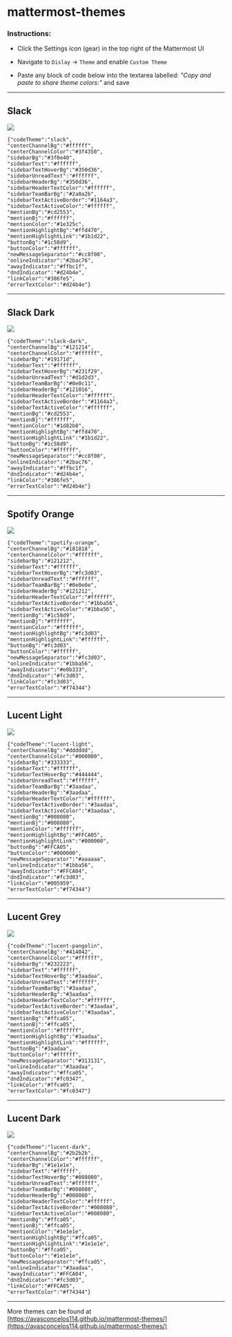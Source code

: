 # mattermost-themes

### Instructions: 
- Click the Settings icon (gear) in the top right of the Mattermost UI

- Navigate to `Dislay` -> `Theme` and enable `Custom Theme`

- Paste any block of code below into the textarea labelled:
*"Copy and paste to share theme colors:"* and save

---

## Slack

![](previews/slack.png)

```
{"codeTheme":"slack",
"centerChannelBg":"#ffffff",
"centerChannelColor":"#3f4350",
"sidebarBg":"#3f0e40",
"sidebarText":"#ffffff",
"sidebarTextHoverBg":"#350d36",
"sidebarUnreadText":"#ffffff",
"sidebarHeaderBg":"#350d36",
"sidebarHeaderTextColor":"#ffffff",
"sidebarTeamBarBg":"#2a0a2b",
"sidebarTextActiveBorder":"#1164a3",
"sidebarTextActiveColor":"#ffffff",
"mentionBg":"#cd2553",
"mentionBj":"#ffffff",
"mentionColor":"#1e325c",
"mentionHighlightBg":"#ffd470",
"mentionHighlightLink":"#1b1d22",
"buttonBg":"#1c58d9",
"buttonColor":"#ffffff",
"newMessageSeparator":"#cc8f00",
"onlineIndicator":"#2bac76",
"awayIndicator":"#ffbc1f",
"dndIndicator":"#d24b4e",
"linkColor":"#386fe5",
"errorTextColor":"#d24b4e"}
```

---

## Slack Dark
![](previews/slack-dark.png)

```
{"codeTheme":"slack-dark",
"centerChannelBg":"#121214",
"centerChannelColor":"#ffffff",
"sidebarBg":"#19171d",
"sidebarText":"#ffffff",
"sidebarTextHoverBg":"#231f29",
"sidebarUnreadText":"#d1d2d3",
"sidebarTeamBarBg":"#0e0c11",
"sidebarHeaderBg":"#121016",
"sidebarHeaderTextColor":"#ffffff",
"sidebarTextActiveBorder":"#1164a3",
"sidebarTextActiveColor":"#ffffff",
"mentionBg":"#cd2553",
"mentionBj":"#ffffff",
"mentionColor":"#1d82b8",
"mentionHighlightBg":"#ffd470",
"mentionHighlightLink":"#1b1d22",
"buttonBg":"#1c58d9",
"buttonColor":"#ffffff",
"newMessageSeparator":"#cc8f00",
"onlineIndicator":"#2bac76",
"awayIndicator":"#ffbc1f",
"dndIndicator":"#d24b4e",
"linkColor":"#386fe5",
"errorTextColor":"#d24b4e"}
```

---

## Spotify Orange

![](previews/spotify-orange.png)
```
{"codeTheme":"spotify-orange",
"centerChannelBg":"#181818",
"centerChannelColor":"#ffffff",
"sidebarBg":"#121212",
"sidebarText":"#ffffff",
"sidebarTextHoverBg":"#fc3d03",
"sidebarUnreadText":"#ffffff",
"sidebarTeamBarBg":"#0e0e0e",
"sidebarHeaderBg":"#121212",
"sidebarHeaderTextColor":"#ffffff",
"sidebarTextActiveBorder":"#1bba56",
"sidebarTextActiveColor":"#1bba56",
"mentionBg":"#1c58d9",
"mentionBj":"#ffffff",
"mentionColor":"#ffffff",
"mentionHighlightBg":"#fc3d03",
"mentionHighlightLink":"#ffffff",
"buttonBg":"#fc3d03",
"buttonColor":"#ffffff",
"newMessageSeparator":"#fc3d03",
"onlineIndicator":"#1bba56",
"awayIndicator":"#e0b333",
"dndIndicator":"#fc3d03",
"linkColor":"#fc3d03",
"errorTextColor":"#f74344"}
```

---

## Lucent Light

![](previews/lucent.png)

```
{"codeTheme":"lucent-light",
"centerChannelBg":"#dddddd",
"centerChannelColor":"#000000",
"sidebarBg":"#333333",
"sidebarText":"#ffffff",
"sidebarTextHoverBg":"#444444",
"sidebarUnreadText":"#ffffff",
"sidebarTeamBarBg":"#3aadaa",
"sidebarHeaderBg":"#3aadaa",
"sidebarHeaderTextColor":"#ffffff",
"sidebarTextActiveBorder":"#3aadaa",
"sidebarTextActiveColor":"#3aadaa",
"mentionBg":"#008080",
"mentionBj":"#008080",
"mentionColor":"#ffffff",
"mentionHighlightBg":"#FFCA05",
"mentionHighlightLink":"#000000",
"buttonBg":"#FFCA05",
"buttonColor":"#000000",
"newMessageSeparator":"#aaaaaa",
"onlineIndicator":"#1bba56",
"awayIndicator":"#FFCA04",
"dndIndicator":"#fc3d03",
"linkColor":"#005959",
"errorTextColor":"#f74344"}
```

---

## Lucent Grey

![](previews/lucent-grey.png)

```
{"codeTheme":"lucent-pangolin",
"centerChannelBg":"#414042",
"centerChannelColor":"#ffffff",
"sidebarBg":"#232223",
"sidebarText":"#ffffff",
"sidebarTextHoverBg":"#3aadaa",
"sidebarUnreadText":"#ffffff",
"sidebarTeamBarBg":"#3aadaa",
"sidebarHeaderBg":"#3aadaa",
"sidebarHeaderTextColor":"#ffffff",
"sidebarTextActiveBorder":"#3aadaa",
"sidebarTextActiveColor":"#3aadaa",
"mentionBg":"#ffca05",
"mentionBj":"#ffca05",
"mentionColor":"#ffffff",
"mentionHighlightBg":"#3aadaa",
"mentionHighlightLink":"#ffffff",
"buttonBg":"#3aadaa",
"buttonColor":"#ffffff",
"newMessageSeparator":"#313131",
"onlineIndicator":"#3aadaa",
"awayIndicator":"#ffca05",
"dndIndicator":"#fc0347",
"linkColor":"#ffca05",
"errorTextColor":"#fc0347"}
```

---

## Lucent Dark 

![](previews/lucent-dark.png)

```
{"codeTheme":"lucent-dark",
"centerChannelBg":"#2b2b2b",
"centerChannelColor":"#ffffff",
"sidebarBg":"#1e1e1e",
"sidebarText":"#ffffff",
"sidebarTextHoverBg":"#008080",
"sidebarUnreadText":"#ffffff",
"sidebarTeamBarBg":"#008080",
"sidebarHeaderBg":"#008080",
"sidebarHeaderTextColor":"#ffffff",
"sidebarTextActiveBorder":"#008080",
"sidebarTextActiveColor":"#008080",
"mentionBg":"#ffca05",
"mentionBj":"#ffca05",
"mentionColor":"#1e1e1e",
"mentionHighlightBg":"#ffca05",
"mentionHighlightLink":"#1e1e1e",
"buttonBg":"#ffca05",
"buttonColor":"#1e1e1e",
"newMessageSeparator":"#ffca05",
"onlineIndicator":"#3aadaa",
"awayIndicator":"#FFCA04",
"dndIndicator":"#fc3d03",
"linkColor":"#FFCA05",
"errorTextColor":"#f74344"}
```

---

More themes can be found at [https://avasconcelos114.github.io/mattermost-themes/](https://avasconcelos114.github.io/mattermost-themes/)